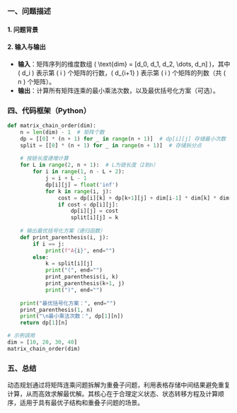 
### 一、问题描述
#### 1. 问题背景

#### 2. 输入与输出
- **输入**：矩阵序列的维度数组 \( \text{dim} = [d_0, d_1, d_2, \dots, d_n] \)，其中 \( d_i \) 表示第 \( i \) 个矩阵的行数，\( d_{i+1} \) 表示第 \( i \) 个矩阵的列数（共 \( n \) 个矩阵）。  
- **输出**：计算所有矩阵连乘的最小乘法次数，以及最优括号化方案（可选）。



### 四、代码框架（Python）
```python
def matrix_chain_order(dim):
    n = len(dim) - 1  # 矩阵个数
    dp = [[0] * (n + 1) for _ in range(n + 1)]  # dp[i][j] 存储最小次数
    split = [[0] * (n + 1) for _ in range(n + 1)]  # 存储拆分点
    
    # 按链长度递增计算
    for L in range(2, n + 1):  # L为链长度（2到n）
        for i in range(1, n - L + 2):
            j = i + L - 1
            dp[i][j] = float('inf')
            for k in range(i, j):
                cost = dp[i][k] + dp[k+1][j] + dim[i-1] * dim[k] * dim[j]
                if cost < dp[i][j]:
                    dp[i][j] = cost
                    split[i][j] = k
    
    # 输出最优括号化方案（递归函数）
    def print_parenthesis(i, j):
        if i == j:
            print(f"A{i}", end="")
        else:
            k = split[i][j]
            print("(", end="")
            print_parenthesis(i, k)
            print_parenthesis(k+1, j)
            print(")", end="")
    
    print("最优括号化方案：", end="")
    print_parenthesis(1, n)
    print("\n最小乘法次数：", dp[1][n])
    return dp[1][n]

# 示例调用
dim = [10, 20, 30, 40]
matrix_chain_order(dim)
```

### 五、总结
动态规划通过将矩阵连乘问题拆解为重叠子问题，利用表格存储中间结果避免重复计算，从而高效求解最优解。其核心在于合理定义状态、状态转移方程及计算顺序，适用于具有最优子结构和重叠子问题的场景。